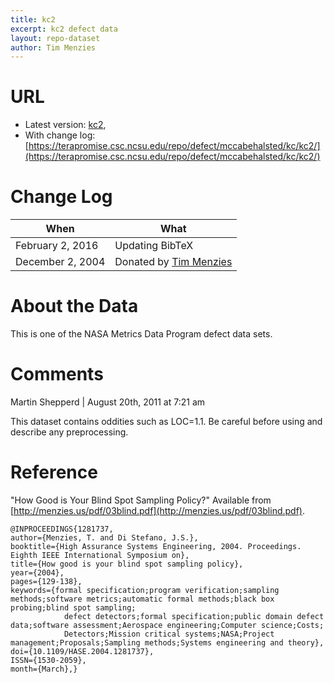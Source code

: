 ```yaml
---
title: kc2
excerpt: kc2 defect data
layout: repo-dataset
author: Tim Menzies
---
```



# URL

  * Latest version: [kc2](https://terapromise.csc.ncsu.edu/repo/defect/mccabehalsted/kc/kc2/kc2.arff),  
  * With change log:[https://terapromise.csc.ncsu.edu/repo/defect/mccabehalsted/kc/kc2/](https://terapromise.csc.ncsu.edu/repo/defect/mccabehalsted/kc/kc2/)

# Change Log

When | What---- | ----
February 2, 2016 | Updating BibTeX
December 2, 2004 | Donated by [Tim Menzies](/repo/people/data-donors/promise3.html)

# About the Data

This is one of the NASA Metrics Data Program defect data sets.

# Comments

Martin Shepperd | August 20th, 2011 at 7:21 am

This dataset contains oddities such as LOC=1.1.
Be careful before using and describe any preprocessing.

# Reference

"How Good is Your Blind Spot Sampling Policy?" Available from [http://menzies.us/pdf/03blind.pdf](http://menzies.us/pdf/03blind.pdf).
```
@INPROCEEDINGS{1281737,
author={Menzies, T. and Di Stefano, J.S.},
booktitle={High Assurance Systems Engineering, 2004. Proceedings. Eighth IEEE International Symposium on},
title={How good is your blind spot sampling policy},
year={2004},
pages={129-138},
keywords={formal specification;program verification;sampling methods;software metrics;automatic formal methods;black box probing;blind spot sampling;
            defect detectors;formal specification;public domain defect data;software assessment;Aerospace engineering;Computer science;Costs;
            Detectors;Mission critical systems;NASA;Project management;Proposals;Sampling methods;Systems engineering and theory},
doi={10.1109/HASE.2004.1281737},
ISSN={1530-2059},
month={March},}
```

